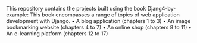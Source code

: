 This repository contains the projects built using the book Djang4-by-example:
This book encompasses a range of topics of web application development with Django. 
• A blog application (chapters 1 to 3) 
• An image bookmarking website (chapters 4 to 7) 
• An online shop (chapters 8 to 11) 
• An e-learning platform (chapters 12 to 17)

